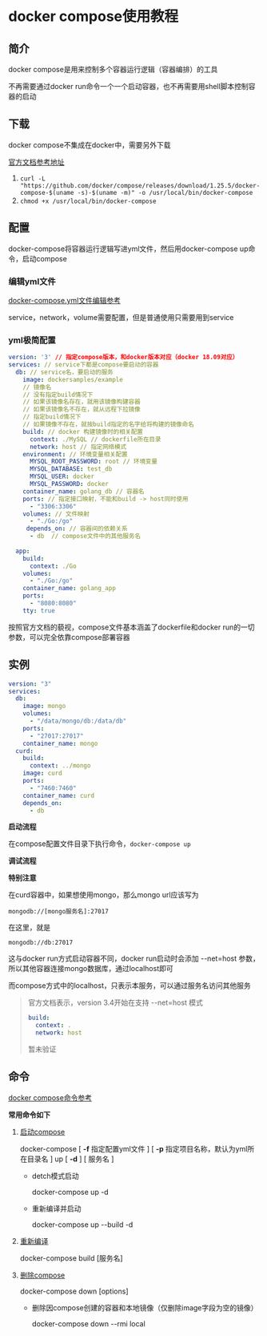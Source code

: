 # docker compose使用教程

## 简介

docker compose是用来控制多个容器运行逻辑（容器编排）的工具

不再需要通过docker run命令一个一个启动容器，也不再需要用shell脚本控制容器的启动

## 下载

docker compose不集成在docker中，需要另外下载

[官方文档参考地址](https://docs.docker.com/compose/install/)

1. `curl -L "https://github.com/docker/compose/releases/download/1.25.5/docker-compose-$(uname -s)-$(uname -m)" -o /usr/local/bin/docker-compose`
2. `chmod +x /usr/local/bin/docker-compose`

 ## 配置

docker-compose将容器运行逻辑写进yml文件，然后用docker-compose up命令，启动compose

### 编辑yml文件

[docker-compose.yml文件编辑参考](https://docs.docker.com/compose/compose-file/)

service，network，volume需要配置，但是普通使用只需要用到service

### yml极简配置

```yml
version: '3' // 指定compose版本，和docker版本对应（docker 18.09对应）
services: // service下都是compose要启动的容器
  db: // service名，要启动的服务
    image: dockersamples/example 
    // 镜像名
    // 没有指定build情况下
    // 如果该镜像名存在，就用该镜像构建容器
    // 如果该镜像名不存在，就从远程下拉镜像
    // 指定build情况下
    // 如果镜像不存在，就按build指定的名字给将构建的镜像命名
    build: // docker 构建镜像时的相关配置
      context: ./MySQL // dockerfile所在目录
      network: host // 指定网络模式
    environment: // 环境变量相关配置
      MYSQL_ROOT_PASSWORD: root // 环境变量
      MYSQL_DATABASE: test_db
      MYSQL_USER: docker
      MYSQL_PASSWORD: docker
    container_name: golang_db // 容器名
    ports: // 指定接口映射，不能和build -> host同时使用
      - "3306:3306"
    volumes: // 文件映射
      - "./Go:/go"
     depends_on: // 容器间的依赖关系
      - db  // compose文件中的其他服务名
      
  app:
    build:
      context: ./Go
    volumes:
      - "./Go:/go"
    container_name: golang_app
    ports:
      - "8080:8080"
    tty: true
```



按照官方文档的藐视，compose文件基本涵盖了dockerfile和docker run的一切参数，可以完全依靠compose部署容器



## 实例

```yml
version: "3"
services:
  db:
    image: mongo
    volumes:
      - "/data/mongo/db:/data/db"
    ports:
      - "27017:27017"
    container_name: mongo
  curd:
    build:
      context: ../mongo
    image: curd
    ports:
      - "7460:7460"
    container_name: curd
    depends_on:
      - db
```

**启动流程**

在compose配置文件目录下执行命令，`docker-compose up`

**调试流程**



**特别注意**

在curd容器中，如果想使用mongo，那么mongo url应该写为

`mongodb://[mongo服务名]:27017`

在这里，就是

`mongodb://db:27017`

这与docker run方式启动容器不同，docker run启动时会添加 --net=host 参数，所以其他容器连接mongo数据库，通过localhost即可

而compose方式中的localhost，只表示本服务，可以通过服务名访问其他服务

> 官方文档表示，version 3.4开始在支持 --net=host 模式
>
> ```yml
> build:
>   context: .
>   network: host
> ```
>
> 暂未验证



## 命令

[docker compose命令参考](https://docs.docker.com/compose/reference/overview/)

**常用命令如下**

1. [启动compose](https://docs.docker.com/compose/reference/up/)

   docker-compose [ **-f** 指定配置yml文件 ] [ **-p** 指定项目名称，默认为yml所在目录名 ]  up  [ **-d** ]  [ 服务名 ] 

   + detch模式启动

     docker-compose up -d 

   + 重新编译并启动

     docker-compose up --build -d

2. [重新编译](https://docs.docker.com/compose/reference/build/)

   docker-compose build [服务名]

3. [删除compose](https://docs.docker.com/compose/reference/down/)

   docker-compose down [options]

   + 删除因compose创建的容器和本地镜像（仅删除image字段为空的镜像）

     docker-compose down --rmi local







